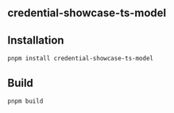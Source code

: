 ## credential-showcase-ts-model

## Installation

```shell
pnpm install credential-showcase-ts-model
```

## Build

```shell
pnpm build
```
